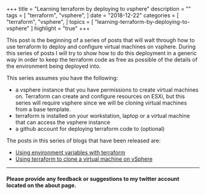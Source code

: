 +++
title = "Learning terraform by deploying to vsphere"
description = ""
tags = [
    "terraform",
    "vsphere",
]
date = "2018-12-22"
categories = [
    "terraform",
    "vsphere",
]
topics = [
    "learning-terraform-by-deploying-to-vsphere"
]
highlight = "true"
+++

This post is the beginning of a series of posts that will walt through how to use terraform to deploy and configure virtual machines on vsphere. During this series of posts I will try to show how to do this deployment in a generic way in order to keep the terraform code as free as possible of the details of the environment being deployed into. 

This series assumes you have the following:

* a vsphere instance that you have permissions to create virtual machines on. Terraform can create and configure resources on ESXi, but this series will require vsphere since we will be cloning virtual machines from a base template.
* terraform is installed on your workstation, laptop or a virtual machine that can access the vsphere instance
* a github account for deploying terraform code to (optional)

The posts in this series of blogs that have been released are:

 - <a href="../2018-12-23-using-environment-variables-with-terraform">Using environment variables with terraform</a>
 - <a href="../2018-12-24-using-terraform-to-clone-a-virtual-machine-on-vsphere">Using terraform to clone a virtual machine on vSphere</a>

---

#### Please provide any feedback or suggestions to my twitter account located on the about page.
